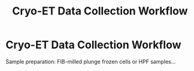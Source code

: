 ﻿---
layout: default
title: "Cryo-ET Data Collection Workflow"
nav_order: 4
---

# Cryo-ET Data Collection Workflow

Sample preparation: FIB-milled plunge frozen cells or HPF samples...
